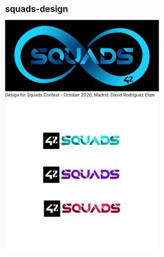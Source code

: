 # squads-design
![black.jpg](black-wide.jpg)
Design for Squads Contest - October 2020, Madrid. David Rodríguez Elipe
![squads-coa.jpg](Squads-coa.jpg)
